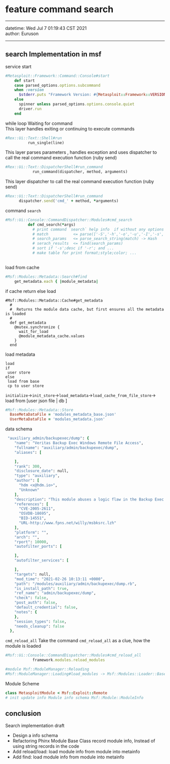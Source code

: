 # feature command search

----

datetime: Wed Jul  7 01:19:43 CST 2021   
author: Euruson

----

## search Implementation in msf
service start 
```ruby
#Metasploit::Framework::Command::Console#start
    def start
    case parsed_options.options.subcommand
    when :version
      $stderr.puts "Framework Version: #{Metasploit::Framework::VERSION}"
    else
      spinner unless parsed_options.options.console.quiet
      driver.run
    end
```

while loop Waiting for command  
This layer handles exiting or continuing to execute commands
```ruby
#Rex::Ui::Text::Shell#run
          run_single(line)
```

This layer parses parameters , handles exception  and uses dispatcher to call the real command execution function (ruby send)
```ruby
#Rex::Ui::Text::DispatcherShell#run_command
            run_command(dispatcher, method, arguments)
```

This layer dispatcher to call the real command execution function (ruby send)
```ruby
#Rex::Ui::Text::DispatcherShell#run_command
      dispatcher.send('cmd_' + method, *arguments)
```

command `search` 
```ruby
#Msf::Ui::Console::CommandDispatcher::Modules#cmd_search
          def cmd_search(*args)
            # print command `search` help info  if without any options
            # match           <= parse(['-S','-h','-o','-u','-I','-s','-r']) 
            # search_params   <= parse_search_string(match) -> Hash
            # serach_results  <= find(search_params) 
            # sort if '-s';desc if '-r'; and ...
            # make table for print format;style;color; ...
            
```

load from cache
```ruby
#Msf::Modules::Metadata::Search#find
    get_metadata.each { |module_metadata|
```

if cache return else load
```
#Msf::Modules::Metadata::Cache#get_metadata
  #
  #  Returns the module data cache, but first ensures all the metadata is loaded
  #
  def get_metadata
    @mutex.synchronize {
      wait_for_load
      @module_metadata_cache.values
    }
  end
```

load metadata
```pseudocode
load 
if 
 user store 
else 
 load from base 
 cp to user store
```
`initialize`->`init_store`->`load_metadata`->`load_cache_from_file_store`-> load from [user json file | db ]


```ruby
#Msf::Modules::Metadata::Store
  BaseMetaDataFile = 'modules_metadata_base.json'
  UserMetaDataFile = 'modules_metadata.json'
```

data schema
```ruby
 "auxiliary_admin/backupexec/dump": {
    "name": "Veritas Backup Exec Windows Remote File Access",
    "fullname": "auxiliary/admin/backupexec/dump",
    "aliases": [

    ],
    "rank": 300,
    "disclosure_date": null,
    "type": "auxiliary",
    "author": [
      "hdm <x@hdm.io>",
      "Unknown"
    ],
    "description": "This module abuses a logic flaw in the Backup Exec Windows Agent to download\n        arbitrary files from the system. This flaw was found by someone who wishes to\n        remain anonymous and affects all known versions of the Backup Exec Windows Agent. The\n        output file is in 'MTF' format, which can be extracted by the 'NTKBUp' program\n        listed in the references section. To transfer an entire directory, specify a\n        path that includes a trailing backslash.",
    "references": [
      "CVE-2005-2611",
      "OSVDB-18695",
      "BID-14551",
      "URL-http://www.fpns.net/willy/msbksrc.lzh"
    ],
    "platform": "",
    "arch": "",
    "rport": 10000,
    "autofilter_ports": [

    ],
    "autofilter_services": [

    ],
    "targets": null,
    "mod_time": "2021-02-26 10:13:11 +0000",
    "path": "/modules/auxiliary/admin/backupexec/dump.rb",
    "is_install_path": true,
    "ref_name": "admin/backupexec/dump",
    "check": false,
    "post_auth": false,
    "default_credential": false,
    "notes": {
    },
    "session_types": false,
    "needs_cleanup": false
  },
```


`cmd_reload_all`
Take the command `cmd_reload_all` as a clue, how the module is loaded
```ruby
#Msf::Ui::Console::CommandDispatcher::Modules#cmd_reload_all
            framework.modules.reload_modules
```

```ruby
#module Msf::ModuleManager::Reloading
#Msf::ModuleManager::Loading#load_modules -> Msf::Modules::Loader::Base#load_module ->Msf::Modules::Loader::Base#read_module_content
```

Module Scheme
```ruby
class MetasploitModule < Msf::Exploit::Remote
# init update info Module info schema Msf::Module::ModuleInfo
```

## conclusion
Search implementation draft
- Design a info schema
- Refactoring Phinx Module Base Class record module info, Instead of using string records in the code
- Add reload/load: load module info from module into metainfo 
- Add find: load module info from module into metainfo 
